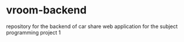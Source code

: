 # vroom-backend

repository for the backend of car share web application for the subject programming project 1

